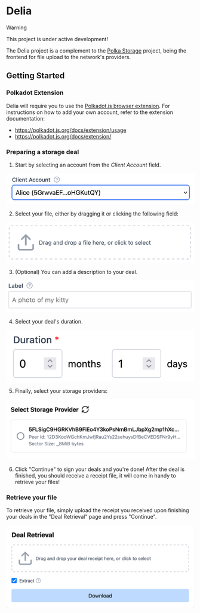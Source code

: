 # Delia

> [!WARNING]
> This project is under active development!

The Delia project is a complement to the [Polka Storage](https://github.com/eigerco/polka-storage) project,
being the frontend for file upload to the network's providers.

## Getting Started

### Polkadot Extension

Delia will require you to use the [Polkadot.js browser extension](https://polkadot.js.org/extension/).
For instructions on how to add your own account, refer to the extension documentation:

* https://polkadot.js.org/docs/extension/usage
* https://polkadot.js.org/docs/extension/

### Preparing a storage deal

1. Start by selecting an account from the *Client Account* field.

![](static/deal-making/client-account.png)

2. Select your file, either by dragging it or clicking the following field:

![](static/deal-making/drag-n-drop.png)

3. (Optional) You can add a description to your deal.

![](static/deal-making/label.png)

4. Select your deal's duration.

![](static/deal-making/duration.png)

5. Finally, select your storage providers:

![](static/deal-making/select-provider.png)

6. Click "Continue" to sign your deals and you're done!
   After the deal is finished, you should receive a receipt file,
   it will come in handy to retrieve your files!

### Retrieve your file

To retrieve your file, simply upload the receipt you received upon finishing your deals
in the "Deal Retrieval" page and press "Continue".

![](static/deal-retrieval/widget.png)
